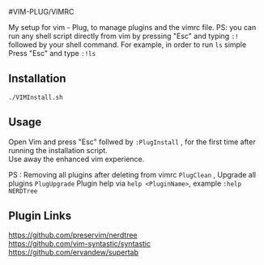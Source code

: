 #VIM-PLUG/VIMRC

My setup for vim - Plug, to manage plugins and the vimrc file. 
PS: you can run any shell script directly from vim by pressing "Esc" and typing `:!` followed by your shell command. 
For example, in order to run `ls` simple Press "Esc" and type `:!ls`

## Installation
`./VIMInstall.sh`

## Usage
Open Vim and press "Esc" follwed by `:PlugInstall` , for the first time after running the installation script.  
Use away the enhanced vim experience. 

PS : Removing all plugins after deleting from vimrc `PlugClean` , Upgrade all plugins `PlugUpgrade`
Plugin help via `help <PluginName>`, example `:help NERDTree`

## Plugin Links
https://github.com/preservim/nerdtree  
https://github.com/vim-syntastic/syntastic  
https://github.com/ervandew/supertab
